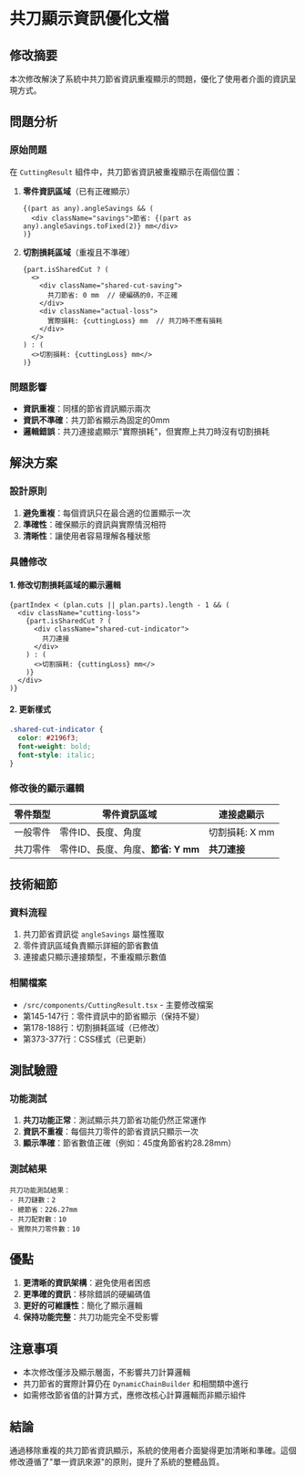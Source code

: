 # 共刀顯示資訊優化文檔

## 修改摘要

本次修改解決了系統中共刀節省資訊重複顯示的問題，優化了使用者介面的資訊呈現方式。

## 問題分析

### 原始問題
在 `CuttingResult` 組件中，共刀節省資訊被重複顯示在兩個位置：

1. **零件資訊區域**（已有正確顯示）
   ```tsx
   {(part as any).angleSavings && (
     <div className="savings">節省: {(part as any).angleSavings.toFixed(2)} mm</div>
   )}
   ```

2. **切割損耗區域**（重複且不準確）
   ```tsx
   {part.isSharedCut ? (
     <>
       <div className="shared-cut-saving">
         共刀節省: 0 mm  // 硬編碼的0，不正確
       </div>
       <div className="actual-loss">
         實際損耗: {cuttingLoss} mm  // 共刀時不應有損耗
       </div>
     </>
   ) : (
     <>切割損耗: {cuttingLoss} mm</>
   )}
   ```

### 問題影響
- **資訊重複**：同樣的節省資訊顯示兩次
- **資訊不準確**：共刀節省顯示為固定的0mm
- **邏輯錯誤**：共刀連接處顯示"實際損耗"，但實際上共刀時沒有切割損耗

## 解決方案

### 設計原則
1. **避免重複**：每個資訊只在最合適的位置顯示一次
2. **準確性**：確保顯示的資訊與實際情況相符
3. **清晰性**：讓使用者容易理解各種狀態

### 具體修改

#### 1. 修改切割損耗區域的顯示邏輯
```tsx
{partIndex < (plan.cuts || plan.parts).length - 1 && (
  <div className="cutting-loss">
    {part.isSharedCut ? (
      <div className="shared-cut-indicator">
        共刀連接
      </div>
    ) : (
      <>切割損耗: {cuttingLoss} mm</>
    )}
  </div>
)}
```

#### 2. 更新樣式
```css
.shared-cut-indicator {
  color: #2196f3;
  font-weight: bold;
  font-style: italic;
}
```

### 修改後的顯示邏輯

| 零件類型 | 零件資訊區域 | 連接處顯示 |
|---------|------------|-----------|
| 一般零件 | 零件ID、長度、角度 | 切割損耗: X mm |
| 共刀零件 | 零件ID、長度、角度、**節省: Y mm** | **共刀連接** |

## 技術細節

### 資料流程
1. 共刀節省資訊從 `angleSavings` 屬性獲取
2. 零件資訊區域負責顯示詳細的節省數值
3. 連接處只顯示連接類型，不重複顯示數值

### 相關檔案
- `/src/components/CuttingResult.tsx` - 主要修改檔案
- 第145-147行：零件資訊中的節省顯示（保持不變）
- 第178-188行：切割損耗區域（已修改）
- 第373-377行：CSS樣式（已更新）

## 測試驗證

### 功能測試
1. **共刀功能正常**：測試顯示共刀節省功能仍然正常運作
2. **資訊不重複**：每個共刀零件的節省資訊只顯示一次
3. **顯示準確**：節省數值正確（例如：45度角節省約28.28mm）

### 測試結果
```
共刀功能測試結果：
- 共刀鏈數：2
- 總節省：226.27mm
- 共刀配對數：10
- 實際共刀零件數：10
```

## 優點

1. **更清晰的資訊架構**：避免使用者困惑
2. **更準確的資訊**：移除錯誤的硬編碼值
3. **更好的可維護性**：簡化了顯示邏輯
4. **保持功能完整**：共刀功能完全不受影響

## 注意事項

- 本次修改僅涉及顯示層面，不影響共刀計算邏輯
- 共刀節省的實際計算仍在 `DynamicChainBuilder` 和相關類中進行
- 如需修改節省值的計算方式，應修改核心計算邏輯而非顯示組件

## 結論

通過移除重複的共刀節省資訊顯示，系統的使用者介面變得更加清晰和準確。這個修改遵循了"單一資訊來源"的原則，提升了系統的整體品質。